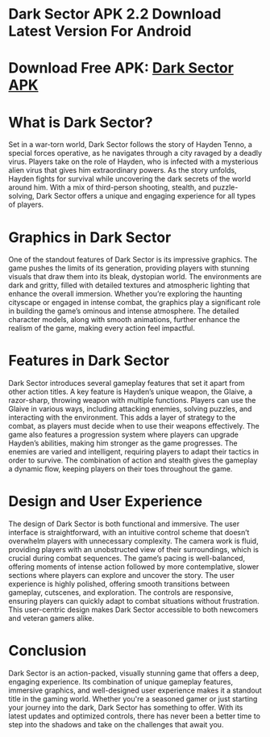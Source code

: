 # Dark Sector APK 2.2 Download Latest Version For Android
# Download Free APK: [Dark Sector APK](https://apkhihe.net/dark-sector/)
# What is Dark Sector?
Set in a war-torn world, Dark Sector follows the story of Hayden Tenno, a special forces operative, as he navigates through a city ravaged by a deadly virus. Players take on the role of Hayden, who is infected with a mysterious alien virus that gives him extraordinary powers. As the story unfolds, Hayden fights for survival while uncovering the dark secrets of the world around him. With a mix of third-person shooting, stealth, and puzzle-solving, Dark Sector offers a unique and engaging experience for all types of players.

# Graphics in Dark Sector
One of the standout features of Dark Sector is its impressive graphics. The game pushes the limits of its generation, providing players with stunning visuals that draw them into its bleak, dystopian world. The environments are dark and gritty, filled with detailed textures and atmospheric lighting that enhance the overall immersion. Whether you’re exploring the haunting cityscape or engaged in intense combat, the graphics play a significant role in building the game’s ominous and intense atmosphere. The detailed character models, along with smooth animations, further enhance the realism of the game, making every action feel impactful.

# Features in Dark Sector
Dark Sector introduces several gameplay features that set it apart from other action titles. A key feature is Hayden’s unique weapon, the Glaive, a razor-sharp, throwing weapon with multiple functions. Players can use the Glaive in various ways, including attacking enemies, solving puzzles, and interacting with the environment. This adds a layer of strategy to the combat, as players must decide when to use their weapons effectively.
The game also features a progression system where players can upgrade Hayden’s abilities, making him stronger as the game progresses. The enemies are varied and intelligent, requiring players to adapt their tactics in order to survive. The combination of action and stealth gives the gameplay a dynamic flow, keeping players on their toes throughout the game.

# Design and User Experience
The design of Dark Sector is both functional and immersive. The user interface is straightforward, with an intuitive control scheme that doesn’t overwhelm players with unnecessary complexity. The camera work is fluid, providing players with an unobstructed view of their surroundings, which is crucial during combat sequences. The game’s pacing is well-balanced, offering moments of intense action followed by more contemplative, slower sections where players can explore and uncover the story.
The user experience is highly polished, offering smooth transitions between gameplay, cutscenes, and exploration. The controls are responsive, ensuring players can quickly adapt to combat situations without frustration. This user-centric design makes Dark Sector accessible to both newcomers and veteran gamers alike.

# Conclusion
Dark Sector is an action-packed, visually stunning game that offers a deep, engaging experience. Its combination of unique gameplay features, immersive graphics, and well-designed user experience makes it a standout title in the gaming world. Whether you're a seasoned gamer or just starting your journey into the dark, Dark Sector has something to offer. With its latest updates and optimized controls, there has never been a better time to step into the shadows and take on the challenges that await you.
